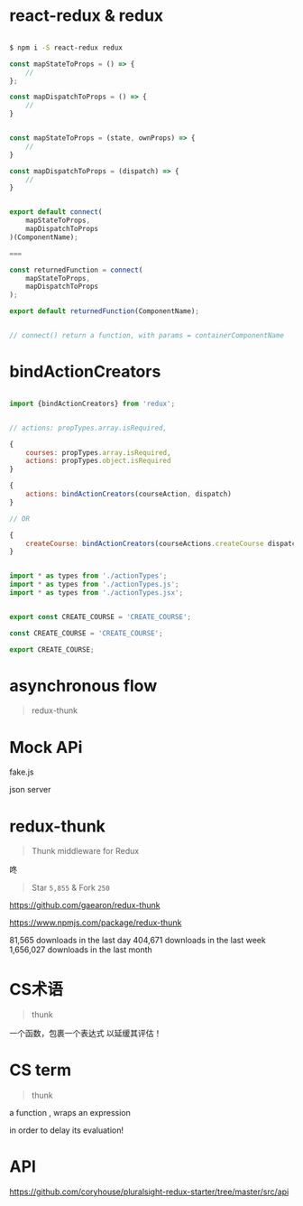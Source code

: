 # react-redux & redux


```sh

$ npm i -S react-redux redux


```



```js
const mapStateToProps = () => {
    //
};

const mapDispatchToProps = () => {
    //
}


const mapStateToProps = (state, ownProps) => {
    //
}

const mapDispatchToProps = (dispatch) => {
    //
}


export default connect(
    mapStateToProps,
    mapDispatchToProps
)(ComponentName);

===

const returnedFunction = connect(
    mapStateToProps,
    mapDispatchToProps
);

export default returnedFunction(ComponentName);


// connect() return a function, with params = containerComponentName


```




# bindActionCreators

```jsx

import {bindActionCreators} from 'redux';


// actions: propTypes.array.isRequired,

{
    courses: propTypes.array.isRequired,
    actions: propTypes.object.isRequired
}

{
    actions: bindActionCreators(courseAction, dispatch)
}

// OR

{
    createCourse: bindActionCreators(courseActions.createCourse dispatch)
}


import * as types from './actionTypes';
import * as types from './actionTypes.js';
import * as types from './actionTypes.jsx';


export const CREATE_COURSE = 'CREATE_COURSE';

const CREATE_COURSE = 'CREATE_COURSE';

export CREATE_COURSE;

```


# asynchronous flow

> redux-thunk


# Mock APi

fake.js

json server




# redux-thunk

> Thunk middleware for Redux

咚

> Star `5,855` & Fork `250`

https://github.com/gaearon/redux-thunk

https://www.npmjs.com/package/redux-thunk

81,565 downloads in the last day
404,671 downloads in the last week
1,656,027 downloads in the last month


# CS术语 

> thunk 

一个函数，包裹一个表达式 以延缓其评估！


# CS term

> thunk

a function , wraps an expression

in order to delay its evaluation!


# API


https://github.com/coryhouse/pluralsight-redux-starter/tree/master/src/api







